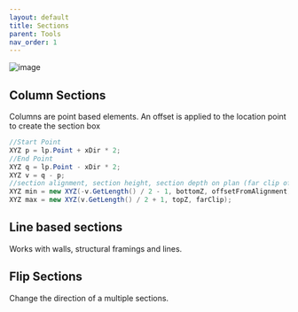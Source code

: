 ```yaml
---
layout: default
title: Sections
parent: Tools
nav_order: 1
---
```


![image](https://user-images.githubusercontent.com/27025848/165198015-0f0239b5-c2b5-4bed-a729-58836088c494.png)

## Column Sections

Columns are point based elements. An offset is applied to the location point to create the section box

```c#
//Start Point
XYZ p = lp.Point + xDir * 2;
//End Point
XYZ q = lp.Point - xDir * 2;
XYZ v = q - p;
//section alignment, section height, section depth on plan (far clip offset)
XYZ min = new XYZ(-v.GetLength() / 2 - 1, bottomZ, offsetFromAlignment);
XYZ max = new XYZ(v.GetLength() / 2 + 1, topZ, farClip);
```

## Line based sections

Works with walls, structural framings and lines.

## Flip Sections

Change the direction of a multiple sections. 